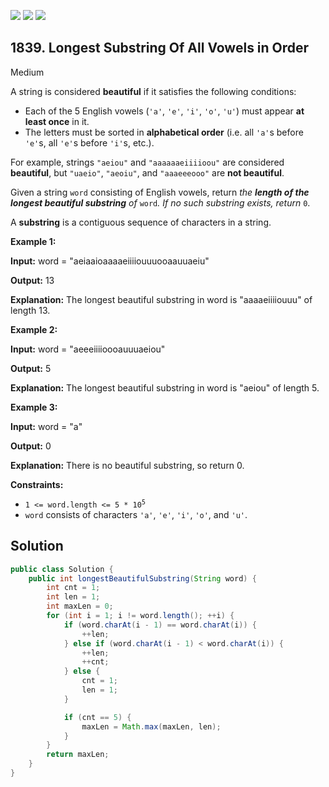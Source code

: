 [![](https://img.shields.io/github/stars/javadev/LeetCode-in-Java?label=Stars&style=flat-square)](https://github.com/javadev/LeetCode-in-Java)
[![](https://img.shields.io/github/forks/javadev/LeetCode-in-Java?label=Fork%20me%20on%20GitHub%20&style=flat-square)](https://github.com/javadev/LeetCode-in-Java/fork)
[![](https://img.shields.io/badge/-LeetCode%20in%20Kotlin-blue?style=flat-square)](https://github.com/javadev/LeetCode-in-Kotlin)

## 1839\. Longest Substring Of All Vowels in Order

Medium

A string is considered **beautiful** if it satisfies the following conditions:

*   Each of the 5 English vowels (`'a'`, `'e'`, `'i'`, `'o'`, `'u'`) must appear **at least once** in it.
*   The letters must be sorted in **alphabetical order** (i.e. all `'a'`s before `'e'`s, all `'e'`s before `'i'`s, etc.).

For example, strings `"aeiou"` and `"aaaaaaeiiiioou"` are considered **beautiful**, but `"uaeio"`, `"aeoiu"`, and `"aaaeeeooo"` are **not beautiful**.

Given a string `word` consisting of English vowels, return _the **length of the longest beautiful substring** of_ `word`_. If no such substring exists, return_ `0`.

A **substring** is a contiguous sequence of characters in a string.

**Example 1:**

**Input:** word = "aeiaaioaaaaeiiiiouuuooaauuaeiu"

**Output:** 13

**Explanation:** The longest beautiful substring in word is "aaaaeiiiiouuu" of length 13.

**Example 2:**

**Input:** word = "aeeeiiiioooauuuaeiou"

**Output:** 5

**Explanation:** The longest beautiful substring in word is "aeiou" of length 5.

**Example 3:**

**Input:** word = "a"

**Output:** 0

**Explanation:** There is no beautiful substring, so return 0.

**Constraints:**

*   <code>1 <= word.length <= 5 * 10<sup>5</sup></code>
*   `word` consists of characters `'a'`, `'e'`, `'i'`, `'o'`, and `'u'`.

## Solution

```java
public class Solution {
    public int longestBeautifulSubstring(String word) {
        int cnt = 1;
        int len = 1;
        int maxLen = 0;
        for (int i = 1; i != word.length(); ++i) {
            if (word.charAt(i - 1) == word.charAt(i)) {
                ++len;
            } else if (word.charAt(i - 1) < word.charAt(i)) {
                ++len;
                ++cnt;
            } else {
                cnt = 1;
                len = 1;
            }

            if (cnt == 5) {
                maxLen = Math.max(maxLen, len);
            }
        }
        return maxLen;
    }
}
```
